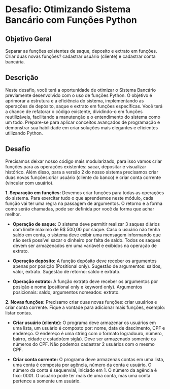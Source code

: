 # Desafio: Otimizando Sistema Bancário com Funções Python

## Objetivo Geral
Separar as funções existentes de saque, deposito e extrato em funções. Criar duas novas funções? cadastrar usuário (cliente) e cadastrar conta bancária.

## Descrição
Neste desafio, você terá a oportunidade de otimizar o Sistema Bancário previamente desenvolvido com o uso de funções Python. O objetivo é aprimorar a estrutura e a eficiência do sistema, implementando as operações de depósito, saque e extrato em funções específicas. Você terá a chance de refatorar o código existente, dividindo-o em funções reutilizáveis, facilitando a manutenção e o entendimento do sistema como um todo. Prepare-se para aplicar conceitos avançados de programação e demonstrar sua habilidade em criar soluções mais elegantes e eficientes utilizando Python.

## Desafio

Precisamos deixar nosso código mais modularizado, para isso vamos criar funções para as operações existentes: sacar, depositar e visualizar histórico. Além disso, para a versão 2 do nosso sistema precisamos criar duas novas funções:criar usuário (cliente do banco) e criar conta corrente (vincular com usuário).

**1. Separação em funções:** Devemos criar funções para todas as operações do sistema. Para exercitar tudo o que aprendemos neste módulo, cada função vai ter uma regra na passagem de argumentos. O retorno e a forma como serão chamadas, pode ser definida por você da forma que achar melhor.

* **Operação de saque:** O sistema deve permitir realizar 3 saques diários com limite máximo de R$ 500,00 por saque. Caso o usuário não tenha saldo em conta, o sistema deve exibir uma mensagem informando que não será possível sacar o dinheiro por falta de saldo. Todos os saques devem ser armazenados em uma variável e exibidos na operação de extrato.

* **Operação depósito:** A função depósito deve receber os argumentos apenas por posição (Positional only). Sugestão de argumentos: saldos, valor, extrato. Sugestão de retorno: saldo e extrato.

* **Operação extrato:** A função extrato deve receber os argumentos por posição e nome (positional only e keyword only). Argumentos posicionais: saldo; argumentos nomeados: extrato.

**2. Novas funções:** Precisamo criar duas novas funções: criar usuários e criar conta corrente. Fique a vontade para adicionar mais funções, exemplo: listar contas.

* **Criar usuário (cliente):** O programa deve armazenar os usuários em uma lista, um usuário é composto por: nome, data de dascimento, CPF e endereço. O endereço é uma string com o formato logradouro, número, bairro, cidade e estado(em sigla). Deve ser armazenado somente os números do CPF. Não podemos cadastrar 2 usuários com o mesmo CPF.

* **Criar conta corrente:**  O programa deve armazenas contas em uma lista, uma conta é composta por agência, número da conta e usuário. O número da conta é sequenvial, iniciado em 1. O número da agência é fixo: 0001. O usuário pode ter mais de uma conta, mas uma conta pertence a somente um usuário.

